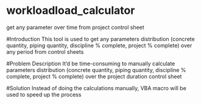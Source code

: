 # workloadload_calculator
get any  parameter over time from project control sheet

#Introduction
This tool is used to get any parameters distribution (concrete quantity, piping quantity, discipline % complete, project % complete) over any period from control sheets

#Problem Description
It’d be time-consuming to manually calculate parameters distribution (concrete quantity, piping quantity, discipline % complete, project % complete) over the project duration control sheet

#Solution
Instead of doing the calculations manually, VBA macro will be used to speed up the process
